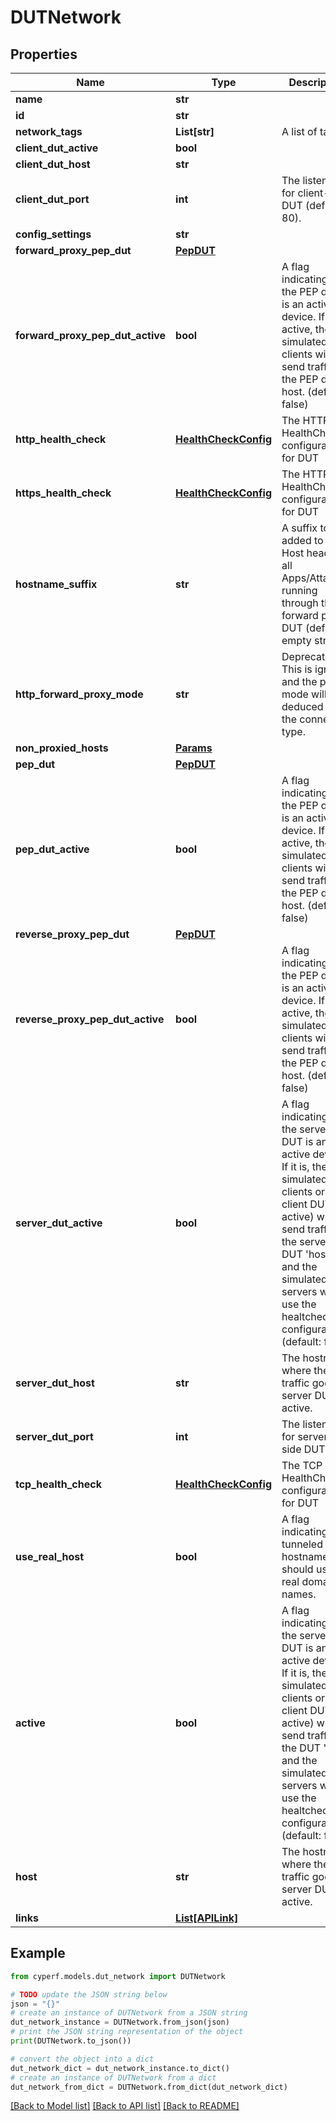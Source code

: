 # DUTNetwork


## Properties

Name | Type | Description | Notes
------------ | ------------- | ------------- | -------------
**name** | **str** |  | 
**id** | **str** |  | 
**network_tags** | **List[str]** | A list of tags. | [optional] 
**client_dut_active** | **bool** |  | [optional] 
**client_dut_host** | **str** |  | [optional] 
**client_dut_port** | **int** | The listen port for client-side DUT (default: 80). | [optional] 
**config_settings** | **str** |  | [optional] 
**forward_proxy_pep_dut** | [**PepDUT**](PepDUT.md) |  | [optional] 
**forward_proxy_pep_dut_active** | **bool** | A flag indicating if the PEP device is an active device. If active, the simulated clients will send traffic to the PEP device host. (default: false) | [optional] 
**http_health_check** | [**HealthCheckConfig**](HealthCheckConfig.md) | The HTTP HealthCheck configuration for DUT | [optional] 
**https_health_check** | [**HealthCheckConfig**](HealthCheckConfig.md) | The HTTPS HealthCheck configuration for DUT | [optional] 
**hostname_suffix** | **str** | A suffix to be added to the Host header of all Apps/Attacks running through the forward proxy DUT (default: empty string). | [optional] 
**http_forward_proxy_mode** | **str** | Deprecated. This is ignored and the proxy mode will be deduced from the connection type. | [optional] 
**non_proxied_hosts** | [**Params**](Params.md) |  | [optional] 
**pep_dut** | [**PepDUT**](PepDUT.md) |  | [optional] 
**pep_dut_active** | **bool** | A flag indicating if the PEP device is an active device. If active, the simulated clients will send traffic to the PEP device host. (default: false) | [optional] 
**reverse_proxy_pep_dut** | [**PepDUT**](PepDUT.md) |  | [optional] 
**reverse_proxy_pep_dut_active** | **bool** | A flag indicating if the PEP device is an active device. If active, the simulated clients will send traffic to the PEP device host. (default: false) | [optional] 
**server_dut_active** | **bool** | A flag indicating if the server DUT is an active device. If it is, the simulated clients or client DUT(if active) will send traffic to the server DUT &#39;host&#39;; and the simulated servers will use the healtcheck configurations. (default: false) | [optional] 
**server_dut_host** | **str** | The hostname where the traffic goes if server DUT is active. | [optional] 
**server_dut_port** | **int** | The listen port for server-side DUT | [optional] 
**tcp_health_check** | [**HealthCheckConfig**](HealthCheckConfig.md) | The TCP HealthCheck configuration for DUT | [optional] 
**use_real_host** | **bool** | A flag indicating if tunneled hostname should use real domain names. | [optional] 
**active** | **bool** | A flag indicating if the server DUT is an active device. If it is, the simulated clients or client DUT(if active) will send traffic to the DUT &#39;host&#39;; and the simulated servers will use the healtcheck configurations. (default: false) | [optional] 
**host** | **str** | The hostname where the traffic goes if server DUT is active. | [optional] 
**links** | [**List[APILink]**](APILink.md) |  | [optional] 

## Example

```python
from cyperf.models.dut_network import DUTNetwork

# TODO update the JSON string below
json = "{}"
# create an instance of DUTNetwork from a JSON string
dut_network_instance = DUTNetwork.from_json(json)
# print the JSON string representation of the object
print(DUTNetwork.to_json())

# convert the object into a dict
dut_network_dict = dut_network_instance.to_dict()
# create an instance of DUTNetwork from a dict
dut_network_from_dict = DUTNetwork.from_dict(dut_network_dict)
```
[[Back to Model list]](../README.md#documentation-for-models) [[Back to API list]](../README.md#documentation-for-api-endpoints) [[Back to README]](../README.md)


